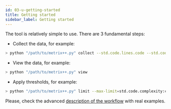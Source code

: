 ```yaml
---
id: 03-u-getting-started
title: Getting started
sidebar_label: Getting started
---
```


The tool is relatively simple to use. There are 3 fundamental steps:

* Collect the data, for example:
```bash
> python "/path/to/metrix++.py" collect --std.code.lines.code --std.code.complexity.cyclomatic
```


* View the data, for example:
```bash
> python "/path/to/metrix++.py" view
```


* Apply thresholds, for example:
```bash
> python "/path/to/metrix++.py" limit --max-limit=std.code.complexity:cyclomatic:7
```

Please, check the advanced [description of the workflow](04-u-workflow.md) with real examples.